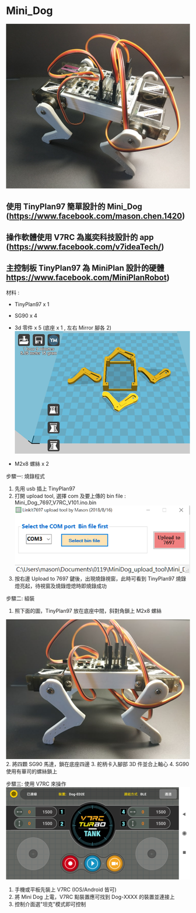 # Mini_Dog

![image](MiniDog_1.jpg)

## 使用 TinyPlan97 簡單設計的 Mini_Dog (https://www.facebook.com/mason.chen.1420) 

## 操作軟體使用 V7RC 為嵐奕科技設計的 app  (https://www.facebook.com/v7ideaTech/)

## 主控制板 TinyPlan97 為 MiniPlan 設計的硬體 https://www.facebook.com/MiniPlanRobot)

材料 : 
- TinyPlan97 x 1 
- SG90 x 4 
- 3d 零件 x 5 (底座 x 1 , 左右 Mirror 腳各 2) 
![image](3d_print_all.png)

- M2x8 螺絲 x 2

步驟一: 燒錄程式
1. 先用 usb 插上 TinyPlan97
2. 打開 upload tool, 選擇 com 及要上傳的 bin file : Mini_Dog_7697_V7RC_V101.ino.bin
![image](tool.png)
3. 按右邊 Upload to 7697 鍵後，出現燒錄視窗，此時可看到 TinyPlan97 燒錄燈亮起，待視窗及燒錄燈熄時即燒錄成功

步驟二: 組裝
1. 照下面的圖，TinyPlan97 放在底座中間，斜對角鎖上 M2x8 螺絲

![image](MiniDog_2.jpg)
2. 將四顆 SG90 馬達，鎖在底座四邊
3. 舵柄卡入腳部 3D 件並合上軸心
4. SG90 使用有華司的螺絲鎖上

步驟三: 使用 V7RC 來操作
![image](V7RC.png)
1. 手機或平板先裝上 V7RC (IOS/Android 皆可) 
2. 將 Mini Dog 上電，V7RC 點裝置應可找到 Dog-XXXX 的裝置並連接上
3. 控制介面選"坦克"模式即可控制

